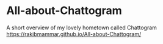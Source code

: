 # All-about-Chattogram
A short overview of my lovely hometown called Chattogram
https://rakibmammar.github.io/All-about-Chattogram/
